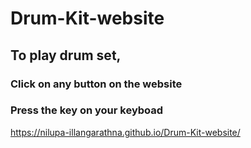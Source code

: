 # Drum-Kit-website

## To play drum set,
### Click on any button on the website
### Press the key on your keyboad


https://nilupa-illangarathna.github.io/Drum-Kit-website/
